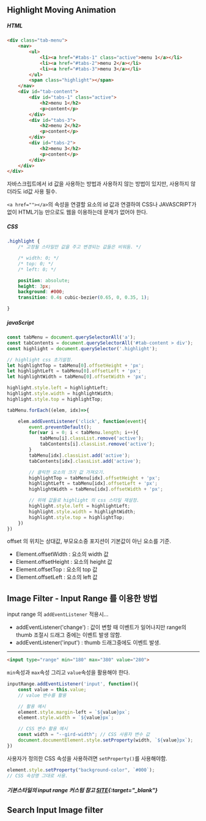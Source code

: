 ## Highlight Moving Animation


##### HTML
```html
<div class="tab-menu">
    <nav>
        <ul>
            <li><a href="#tabs-1" class="active">menu 1</a></li>
            <li><a href="#tabs-2">menu 2</a></li>
            <li><a href="#tabs-3">menu 3</a></li>
        </ul>
        <span class="highlight"></span>
    </nav>
    <div id="tab-content">
        <div id="tabs-1" class="active">
            <h2>menu 1</h2>
            <p>content</p>
        </div>
        <div id="tabs-3">
            <h2>menu 2</h2>
            <p>content</p>
        </div>
        <div id="tabs-2">
            <h2>menu 3</h2>
            <p>content</p>
        </div>
    </div>
</div>
```
자바스크립트에서 id 값을 사용하는 방법과 사용하지 않는 방법이 있지만, 사용하지 않더라도 id값 사용 필수.  

`<a href=""></a>`의 속성을 연결할 요소의 id 값과 연결하여 CSS나 JAVASCRIPT가 없이 HTML기능 만으로도 웹을 이용하는데 문제가 없어야 한다.  


##### CSS
```css
.highlight {
    /* 고정될 스타일만 값을 주고 변경되는 값들은 비워둠. */

    /* width: 0; */
    /* top: 0; */
    /* left: 0; */

    position: absolute;
    height: 3px;
    background: #000;
    transition: 0.4s cubic-bezier(0.65, 0, 0.35, 1);

}
```

##### javaScript
```javascript
const tabMenu = document.querySelectorAll('a'); 
const tabContents = document.querySelectorAll('#tab-content > div');
const highlight = document.querySelector('.highlight');

// highlight css 초기설정.
let highlightTop = tabMenu[0].offsetHeight + 'px';
let highlightLeft = tabMenu[0].offsetLeft + 'px';
let highlightWidth = tabMenu[0].offsetWidth + 'px';

highlight.style.left = highlightLeft;
highlight.style.width = highlightWidth;
highlight.style.top = highlightTop;

tabMenu.forEach((elem, idx)=>{

    elem.addEventListener('click', function(event){
        event.preventDefault();
        for(var i = 0; i < tabMenu.length; i++){
            tabMenu[i].classList.remove('active');
            tabContents[i].classList.remove('active');
        }
        tabMenu[idx].classList.add('active');
        tabContents[idx].classList.add('active');

        // 클릭한 요소의 크기 값 가져오기.
        highlightTop = tabMenu[idx].offsetHeight + 'px';
        highlightLeft = tabMenu[idx].offsetLeft + 'px';
        highlightWidth = tabMenu[idx].offsetWidth + 'px';

        // 위에 값들로 highlight 의 css 스타일 재설정.
        highlight.style.left = highlightLeft;
        highlight.style.width = highlightWidth;
        highlight.style.top = highlightTop;
    })
})
```
offset 의 위치는 상대값, 부모요소중 포지션이 기본값이 아닌 요소를 기준. 
- Element.offsetWidth :  요소의 width 값
- Element.offsetHeight : 요소의 height 값
- Element.offsetTop :    요소의 top 값
- Element.offsetLeft :   요소의 left 값



## Image Filter - Input Range 를 이용한 방법

input range 의 `addEventListener` 적용시...
- addEventListener('change') : 값이 변할 때 이벤트가 일어나지만 range의 thumb 조절시 드래그 중에는 이벤트 발생 않함.
- addEventListener('input')  : thumb 드래그중에도 이벤트 발생.
---
```html
<input type="range" min="180" max="380" value="280">
```
`min`속성과 `max`속성 그리고 `value`속성을 활용해야 한다.


```javascript
inputRange.addEventListener('input', function(){    
    const value = this.value;
    // value 변수를 활용

    // 활용 예시
    element.style.margin-left = `${value}px`;
    element.style.width = `${value}px`;

    // CSS 변수 활용 예시   
    const width = "--gird-width"; // CSS 사용자 변수 값
    document.documentElement.style.setProperty(width, `${value}px`);
})
```
사용자가 정의한 CSS 속성을 사용하려면 `setProperty()`를 사용해야함.
```javascript
element.style.setProperty("background-color", `#000`); 
// CSS 속성명 그대로 사용. 
```

##### 기본스타일의 input range 커스텀 참고 [SITE](https://css-tricks.com/styling-cross-browser-compatible-range-inputs-css/){:target="_blank"}

## Search Input Image filter